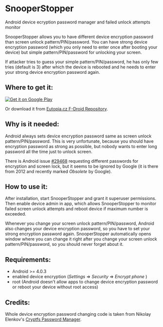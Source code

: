 SnooperStopper
==============

Android device ecryption password manager and failed unlock attempts monitor

SnooperStopper allows you to have different device encryption password than
screen unlock pattern/PIN/password. You can have strong device encryption
password (which you only need to enter once after booting your device) but
simple pattern/PIN/password for unlocking your screen.

If attacker tries to guess your simple pattern/PIN/password, he has only
few tries (default is 3) after which the device is rebooted and he needs
to enter your strong device encryption password again.


Where to get it:
----------------

[![Get it on Google Play](https://play.google.com/intl/en_us/badges/images/generic/en-play-badge.png)](https://play.google.com/store/apps/details?id=cz.eutopia.snooperstopper)

Or download it from [Eutopia.cz F-Droid Repository](https://fdroid.eutopia.cz/).


Why is it needed:
-----------------

Android always sets device encryption password same as screen unlock pattern/PIN/password.
This is very unfortunate, because you should have encryption password as strong
as possible, but nobody wants to enter long password all the time just to unlock screen.

There is Android issue [#29468](https://code.google.com/p/android/issues/detail?id=29468)
requesting different passwords for encryption and screen lock, but it seems to be
ignored by Google (it is there from 2012 and recently marked _Obsolete_ by Google).


How to use it:
--------------

After installation, start SnooperStopper and grant it superuser permissions. Then
enable device admin in app, which allows SnooperStopper to monitor failed screen
unlock attempts and reboot device if maximum number is exceeded.

Whenever you change your screen unlock pattern/PIN/password, Android also changes
your device encryption password, so you have to set your strong encryption
password again. SnooperStopper automatically opens window where you can change it
right after you change your screen unlock pattern/PIN/password, so you should never
forget about it.


Requirements:
-------------

- Android >= 4.0.3
- enabled device encryption (_Settings_ => _Security_ => _Encrypt phone_ )
- root (Android doesn't allow apps to change device encryption password or
  reboot your device without root access)


Credits:
--------

Whole device encryption password changing code is taken from Nikolay Elenkov's
[Cryptfs Password Manager](https://github.com/nelenkov/cryptfs-password-manager).
